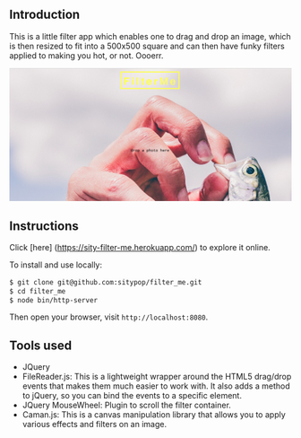 
## Introduction
This is a little filter app which enables one to drag and drop an image, which is then resized to fit into a 500x500 square and can then have funky filters applied to making you hot, or not. Oooerr.

<img src="public/assets/img/screenshot.png"/>

## Instructions
Click [here] (https://sity-filter-me.herokuapp.com/) to explore it online.

To install and use locally:
```
$ git clone git@github.com:sitypop/filter_me.git
$ cd filter_me
$ node bin/http-server
```
Then open your browser, visit `http://localhost:8080`.

## Tools used
* JQuery
* FileReader.js: This is a lightweight wrapper around the HTML5 drag/drop events that makes them much easier to work with. It also adds a method to jQuery, so you can bind the events to a specific element.
* JQuery MouseWheel: Plugin to scroll the filter container.
* Caman.js: This is a canvas manipulation library that allows you to apply various effects and filters on an image.
